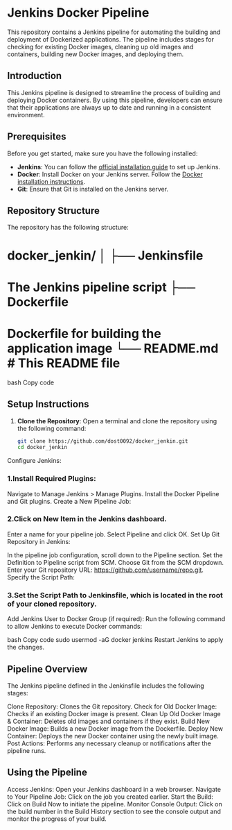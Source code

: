# Jenkins Docker Pipeline

This repository contains a Jenkins pipeline for automating the building and deployment of Dockerized applications. The pipeline includes stages for checking for existing Docker images, cleaning up old images and containers, building new Docker images, and deploying them.


## Introduction

This Jenkins pipeline is designed to streamline the process of building and deploying Docker containers. By using this pipeline, developers can ensure that their applications are always up to date and running in a consistent environment.

## Prerequisites

Before you get started, make sure you have the following installed:

- **Jenkins**: You can follow the [official installation guide](https://www.jenkins.io/doc/book/installing/) to set up Jenkins.
- **Docker**: Install Docker on your Jenkins server. Follow the [Docker installation instructions](https://docs.docker.com/get-docker/).
- **Git**: Ensure that Git is installed on the Jenkins server.

## Repository Structure

The repository has the following structure:

# docker_jenkin/ │ ├── Jenkinsfile 
# The Jenkins pipeline script ├── Dockerfile 
# Dockerfile for building the application image └── README.md # This README file

bash
Copy code

## Setup Instructions

1. **Clone the Repository**:
   Open a terminal and clone the repository using the following command:
   ```bash
   git clone https://github.com/dost0092/docker_jenkin.git
   cd docker_jenkin
Configure Jenkins:

### 1.Install Required Plugins:

Navigate to Manage Jenkins > Manage Plugins.
Install the Docker Pipeline and Git plugins.
Create a New Pipeline Job:

### 2.Click on New Item in the Jenkins dashboard.
Enter a name for your pipeline job.
Select Pipeline and click OK.
Set Up Git Repository in Jenkins:

In the pipeline job configuration, scroll down to the Pipeline section.
Set the Definition to Pipeline script from SCM.
Choose Git from the SCM dropdown.
Enter your Git repository URL: https://github.com/username/repo.git.
Specify the Script Path:

### 3.Set the Script Path to Jenkinsfile, which is located in the root of your cloned repository.
Add Jenkins User to Docker Group (if required): Run the following command to allow Jenkins to execute Docker commands:

bash
Copy code
sudo usermod -aG docker jenkins
Restart Jenkins to apply the changes.

## Pipeline Overview
The Jenkins pipeline defined in the Jenkinsfile includes the following stages:

Clone Repository: Clones the Git repository.
Check for Old Docker Image: Checks if an existing Docker image is present.
Clean Up Old Docker Image & Container: Deletes old images and containers if they exist.
Build New Docker Image: Builds a new Docker image from the Dockerfile.
Deploy New Container: Deploys the new Docker container using the newly built image.
Post Actions: Performs any necessary cleanup or notifications after the pipeline runs.
## Using the Pipeline
Access Jenkins: Open your Jenkins dashboard in a web browser.
Navigate to Your Pipeline Job: Click on the job you created earlier.
Start the Build: Click on Build Now to initiate the pipeline.
Monitor Console Output: Click on the build number in the Build History section to see the console output and monitor the progress of your build.
